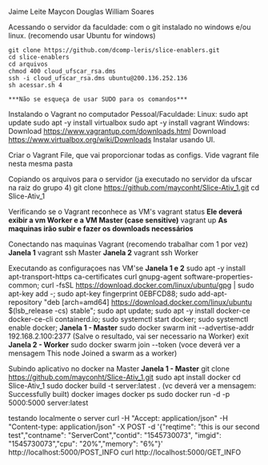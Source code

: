Jaime Leite
Maycon Douglas
William Soares


Acessando o servidor da faculdade:
    com o git instalado no windows e/ou linux. (recomendo usar Ubuntu for windows)

    git clone https://github.com/dcomp-leris/slice-enablers.git
    cd slice-enablers
    cd arquivos
    chmod 400 cloud_ufscar_rsa.dms
    ssh -i cloud_ufscar_rsa.dms ubuntu@200.136.252.136
    sh acessar.sh 4

    ***Não se esqueça de usar SUDO para os comandos***

Instalando o Vagrant no computador Pessoal/Faculdade:
    Linux:
        sudo apt update
        sudo apt -y install virtualbox
        sudo apt -y install vagrant
    Windows:
        Download https://www.vagrantup.com/downloads.html
        Download https://www.virtualbox.org/wiki/Downloads
        Instalar usando UI.

Criar o Vagrant File, que vai proporcionar todas as configs.
        Vide vagrant file nesta mesma pasta
        
Copiando os arquivos para o servidor (ja executado no servidor da ufscar na raiz do grupo 4)
    git clone https://github.com/mayconht/Slice-Ativ_1.git
    cd Slice-Ativ_1

Verificando se o Vagrant reconhece as VM's
    vagrant status
    **Ele deverá exibir a vm Worker e a VM Master (case sensitive)**
    vagrant up
    **As maquinas irão subir e fazer os downloads necessários**

Conectando nas maquinas Vagrant (recomendo trabalhar com 1 por vez)
    **Janela 1**
        vagrant ssh Master
    **Janela 2**
        vagrant ssh Worker

Executando as configuraçoes nas VM'se
    **Janela 1 e 2**
        sudo apt -y install apt-transport-https ca-certificates curl gnupg-agent software-properties-common; curl -fsSL https://download.docker.com/linux/ubuntu/gpg | sudo apt-key add -; sudo apt-key fingerprint 0EBFCD88; sudo add-apt-repository "deb [arch=amd64] https://download.docker.com/linux/ubuntu $(lsb_release -cs) stable"; sudo apt update; sudo apt -y install docker-ce docker-ce-cli containerd.io; sudo systemctl start docker; sudo systemctl enable docker;
    **Janela 1 - Master**
        sudo docker swarm init --advertise-addr 192.168.2.100:2377
        (Salve o resultado, vai ser necessario na Worker)
        exit
    **Janela 2 - Worker**
        sudo docker swarm join --token <Adicionado Token gerado no Master>
        (voce deverá ver a mensagem This node Joined a swarm as a worker)

Subindo aplicativo no docker na Master
    **Janela 1  - Master**
        git clone https://github.com/mayconht/Slice-Ativ_1.git
        sudo apt install docker
        cd Slice-Ativ_1
        sudo docker build -t server:latest .
        (vc deverá ver a mensagem: Successfully built)
        docker images
        docker ps
        sudo docker run -d -p 5000:5000 server:latest

testando localmente o server
    curl -H "Accept: application/json" -H "Content-type: application/json" -X POST -d '{"reqtime": "this is our second test","contname": "ServerCont","contid": "1545730073", "imgid": "1545730073","cpu": "20%","memory": "6%"}'  http://localhost:5000/POST_INFO
    curl http://localhost:5000/GET_INFO

